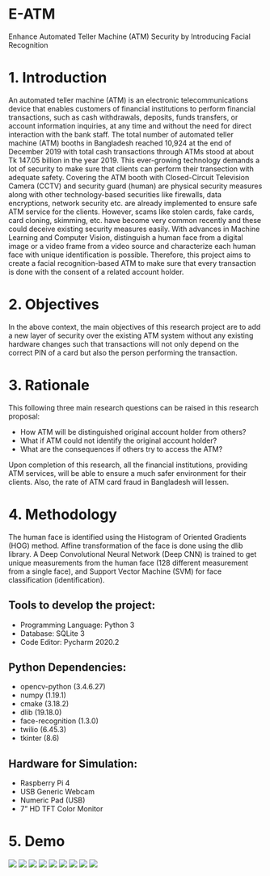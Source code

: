 # E-ATM
Enhance Automated Teller Machine (ATM) Security by Introducing Facial Recognition

# 1.	Introduction
An automated teller machine (ATM) is an electronic telecommunications device that enables customers of financial institutions to perform financial transactions, such as cash withdrawals, deposits, funds transfers, or account information inquiries, at any time and without the need for direct interaction with the bank staff. The total number of automated teller machine (ATM) booths in Bangladesh reached 10,924 at the end of December 2019 with total cash transactions through ATMs stood at about Tk 147.05 billion in the year 2019. This ever-growing technology demands a lot of security to make sure that clients can perform their transection with adequate safety. Covering the ATM booth with Closed-Circuit Television Camera (CCTV) and security guard (human) are physical security measures along with other technology-based securities like firewalls, data encryptions, network security etc. are already implemented to ensure safe ATM service for the clients. However, scams like stolen cards, fake cards, card cloning, skimming, etc. have become very common recently and these could deceive existing security measures easily. 
With advances in Machine Learning and Computer Vision, distinguish a human face from a digital image or a video frame from a video source and characterize each human face with unique identification is possible. Therefore, this project aims to create a facial recognition-based ATM to make sure that every transaction is done with the consent of a related account holder.
# 2.	Objectives
In the above context, the main objectives of this research project are to add a new layer of security over the existing ATM system without any existing hardware changes such that transactions will not only depend on the correct PIN of a card but also the person performing the transaction.
# 3.	Rationale
This following three main research questions can be raised in this research proposal:
* How ATM will be distinguished original account holder from others?
* What if ATM could not identify the original account holder?
* What are the consequences if others try to access the ATM?

Upon completion of this research, all the financial institutions, providing ATM services, will be able to ensure a much safer environment for their clients. Also, the rate of ATM card fraud in Bangladesh will lessen.  
# 4.	Methodology
The human face is identified using the Histogram of Oriented Gradients (HOG) method. Affine transformation of the face is done using the dlib library. A Deep Convolutional Neural Network (Deep CNN) is trained to get unique measurements from the human face (128 different measurement from a single face), and Support Vector Machine (SVM) for face classification (identification).

## Tools to develop the project:
* Programming Language: Python 3
* Database: SQLite 3
* Code Editor: Pycharm 2020.2

## Python Dependencies:  
* opencv-python (3.4.6.27)
* numpy (1.19.1)
* cmake (3.18.2)
* dlib (19.18.0)
* face-recognition (1.3.0)
* twilio (6.45.3)
* tkinter (8.6)

## Hardware for Simulation:  
* Raspberry Pi 4
* USB Generic Webcam
* Numeric Pad (USB)
* 7” HD TFT Color Monitor
# 5.	Demo
![](images/0.JPG)
![](images/1.JPG)
![](images/2.JPG)
![](images/4.JPG)
![](images/5.JPG)
![](images/6.JPG)
![](images/7.JPG)
![](images/3.JPG)
![](images/Final.jpg)
